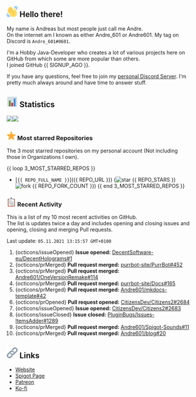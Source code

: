 <!-- Links -->
[purr]: https://purrbot.site
[discord]: https://discord.gg/6dazXp6
[website]: https://andre601.ch
[spigot]: https://www.spigotmc.org/resources/authors/56829/
[patreon]: https://patreon.com/andre_601
[ko-fi]: https://ko-fi.com/andre_601

<!-- SVGs -->
[star]: https://cdn.jsdelivr.net/gh/Readme-Workflows/Readme-Icons@main/icons/octicons/StarredRepository.svg
[fork]: https://cdn.jsdelivr.net/gh/Readme-Workflows/Readme-Icons@main/icons/octicons/ForkedRepository.svg

## <img alt="emoji" src="https://raw.githubusercontent.com/twitter/twemoji/master/assets/svg/1f44b.svg" height="30em"> Hello there!
My name is Andreas but most people just call me Andre.  
On the internet am I known as either Andre_601 or Andre601. My tag on Discord is `Andre_601#0601`.

I'm a Hobby Java-Developer who creates a lot of various projects here on GitHub from which some are more popular than others.  
I joined GitHub {{ SIGNUP_AGO }}.

If you have any questions, feel free to join my [personal Discord Server][discord]. I'm pretty much always around and have time to answer stuff.

## <img alt="emoji" src="https://raw.githubusercontent.com/twitter/twemoji/master/assets/svg/1f4ca.svg" height="30em"> Statistics
<img height="195px" src="https://github-readme-stats.vercel.app/api?username=Andre601&show_icons=true&hide_rank=true&title_color=3498db&bg_color=ffffff00&text_color=718096&disable_animations=true"><img height="195px" src="https://github-readme-stats.vercel.app/api/top-langs?username=Andre601&layout=compact&title_color=3498db&bg_color=ffffff00&text_color=718096">

### <img alt="emoji" src="https://raw.githubusercontent.com/twitter/twemoji/master/assets/svg/2b50.svg" height="25em"> Most starred Repositories
The 3 most starred repositories on my personal account (Not including those in Organizations I own).

{{ loop 3_MOST_STARRED_REPOS }}
- [`{{ REPO_FULL_NAME }}`]({{ REPO_URL }}) (![star] {{ REPO_STARS }} ![fork] {{ REPO_FORK_COUNT }})
{{ end 3_MOST_STARRED_REPOS }}

### <img alt="emoji" src="https://raw.githubusercontent.com/twitter/twemoji/master/assets/svg/1f4cb.svg" height="25em"> Recent Activity
This is a list of my 10 most recent activities on GitHub.  
The list is updates twice a day and includes opening and closing issues and opening, closing and merging Pull requests.

<!--RECENT_ACTIVITY:last_update-->
Last update: `05.11.2021 13:15:57 GMT+0100`
<!--RECENT_ACTIVITY:last_update_end-->
<!--RECENT_ACTIVITY:start-->
1. {octicons/issueOpened} **Issue opened:** [DecentSoftware-eu/DecentHolograms#1](https://github.com/DecentSoftware-eu/DecentHolograms/issues/1)
2. {octicons/prMerged} **Pull request merged:** [purrbot-site/PurrBot#452](https://github.com/purrbot-site/PurrBot/pull/452)
3. {octicons/prMerged} **Pull request merged:** [Andre601/OneVersionRemake#114](https://github.com/Andre601/OneVersionRemake/pull/114)
4. {octicons/prMerged} **Pull request merged:** [purrbot-site/Docs#165](https://github.com/purrbot-site/Docs/pull/165)
5. {octicons/prMerged} **Pull request merged:** [Andre601/mkdocs-template#42](https://github.com/Andre601/mkdocs-template/pull/42)
6. {octicons/prOpened} **Pull request opened:** [CitizensDev/Citizens2#2684](https://github.com/CitizensDev/Citizens2/pull/2684)
7. {octicons/issueOpened} **Issue opened:** [CitizensDev/Citizens2#2683](https://github.com/CitizensDev/Citizens2/issues/2683)
8. {octicons/issueClosed} **Issue closed:** [PluginBugs/Issues-ItemsAdder#1289](https://github.com/PluginBugs/Issues-ItemsAdder/issues/1289)
9. {octicons/prMerged} **Pull request merged:** [Andre601/Spigot-Sounds#11](https://github.com/Andre601/Spigot-Sounds/pull/11)
10. {octicons/prMerged} **Pull request merged:** [Andre601/blog#20](https://github.com/Andre601/blog/pull/20)
<!--RECENT_ACTIVITY:end-->

## <img alt="emoji" src="https://raw.githubusercontent.com/twitter/twemoji/master/assets/svg/1f517.svg" height="30em"> Links
- [Website]
- [Spigot Page][spigot]
- [Patreon]
- [Ko-fi]
